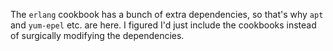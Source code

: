 The `erlang` cookbook has a bunch of extra dependencies, so that's why `apt` and `yum-epel` etc. are here. I figured I'd just include the cookbooks instead of surgically modifying the dependencies.
